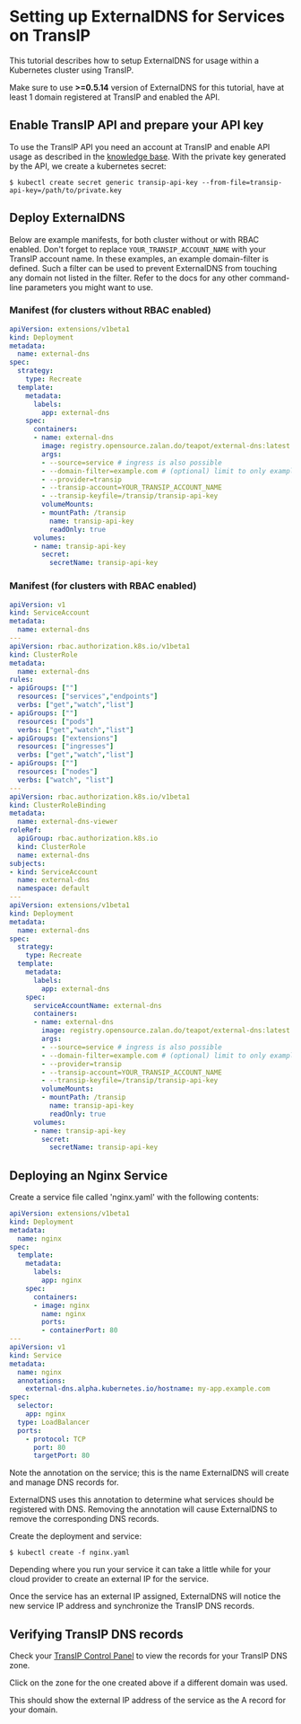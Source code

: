 # Setting up ExternalDNS for Services on TransIP

This tutorial describes how to setup ExternalDNS for usage within a Kubernetes cluster using TransIP.

Make sure to use **>=0.5.14** version of ExternalDNS for this tutorial, have at least 1 domain registered at TransIP and enabled the API.

## Enable TransIP API and prepare your API key

To use the TransIP API you need an account at TransIP and enable API usage as described in the [knowledge base](https://www.transip.eu/knowledgebase/entry/77-want-use-the-transip-api/). With the private key generated by the API, we create a kubernetes secret:

```console
$ kubectl create secret generic transip-api-key --from-file=transip-api-key=/path/to/private.key
```

## Deploy ExternalDNS

Below are example manifests, for both cluster without or with RBAC enabled. Don't forget to replace `YOUR_TRANSIP_ACCOUNT_NAME` with your TransIP account name. In these examples, an example domain-filter is defined. Such a filter can be used to prevent ExternalDNS from touching any domain not listed in the filter. Refer to the docs for any other command-line parameters you might want to use.

### Manifest (for clusters without RBAC enabled)

```yaml
apiVersion: extensions/v1beta1
kind: Deployment
metadata:
  name: external-dns
spec:
  strategy:
    type: Recreate
  template:
    metadata:
      labels:
        app: external-dns
    spec:
      containers:
      - name: external-dns
        image: registry.opensource.zalan.do/teapot/external-dns:latest
        args:
        - --source=service # ingress is also possible
        - --domain-filter=example.com # (optional) limit to only example.com domains
        - --provider=transip
        - --transip-account=YOUR_TRANSIP_ACCOUNT_NAME
        - --transip-keyfile=/transip/transip-api-key
        volumeMounts:
        - mountPath: /transip
          name: transip-api-key
          readOnly: true
      volumes:
      - name: transip-api-key
        secret:
          secretName: transip-api-key
```

### Manifest (for clusters with RBAC enabled)

```yaml
apiVersion: v1
kind: ServiceAccount
metadata:
  name: external-dns
---
apiVersion: rbac.authorization.k8s.io/v1beta1
kind: ClusterRole
metadata:
  name: external-dns
rules:
- apiGroups: [""]
  resources: ["services","endpoints"]
  verbs: ["get","watch","list"]
- apiGroups: [""]
  resources: ["pods"]
  verbs: ["get","watch","list"]
- apiGroups: ["extensions"]
  resources: ["ingresses"]
  verbs: ["get","watch","list"]
- apiGroups: [""]
  resources: ["nodes"]
  verbs: ["watch", "list"]
---
apiVersion: rbac.authorization.k8s.io/v1beta1
kind: ClusterRoleBinding
metadata:
  name: external-dns-viewer
roleRef:
  apiGroup: rbac.authorization.k8s.io
  kind: ClusterRole
  name: external-dns
subjects:
- kind: ServiceAccount
  name: external-dns
  namespace: default
---
apiVersion: extensions/v1beta1
kind: Deployment
metadata:
  name: external-dns
spec:
  strategy:
    type: Recreate
  template:
    metadata:
      labels:
        app: external-dns
    spec:
      serviceAccountName: external-dns
      containers:
      - name: external-dns
        image: registry.opensource.zalan.do/teapot/external-dns:latest
        args:
        - --source=service # ingress is also possible
        - --domain-filter=example.com # (optional) limit to only example.com domains
        - --provider=transip
        - --transip-account=YOUR_TRANSIP_ACCOUNT_NAME
        - --transip-keyfile=/transip/transip-api-key
        volumeMounts:
        - mountPath: /transip
          name: transip-api-key
          readOnly: true
      volumes:
      - name: transip-api-key
        secret:
          secretName: transip-api-key
```

## Deploying an Nginx Service

Create a service file called 'nginx.yaml' with the following contents:

```yaml
apiVersion: extensions/v1beta1
kind: Deployment
metadata:
  name: nginx
spec:
  template:
    metadata:
      labels:
        app: nginx
    spec:
      containers:
      - image: nginx
        name: nginx
        ports:
        - containerPort: 80
---
apiVersion: v1
kind: Service
metadata:
  name: nginx
  annotations:
    external-dns.alpha.kubernetes.io/hostname: my-app.example.com
spec:
  selector:
    app: nginx
  type: LoadBalancer
  ports:
    - protocol: TCP
      port: 80
      targetPort: 80
```

Note the annotation on the service; this is the name ExternalDNS will create and manage DNS records for.

ExternalDNS uses this annotation to determine what services should be registered with DNS. Removing the annotation will cause ExternalDNS to remove the corresponding DNS records.

Create the deployment and service:

```console
$ kubectl create -f nginx.yaml
```

Depending where you run your service it can take a little while for your cloud provider to create an external IP for the service.

Once the service has an external IP assigned, ExternalDNS will notice the new service IP address and synchronize the TransIP DNS records.

## Verifying TransIP DNS records

Check your [TransIP Control Panel](https://transip.eu/cp) to view the records for your TransIP DNS zone.

Click on the zone for the one created above if a different domain was used.

This should show the external IP address of the service as the A record for your domain.
